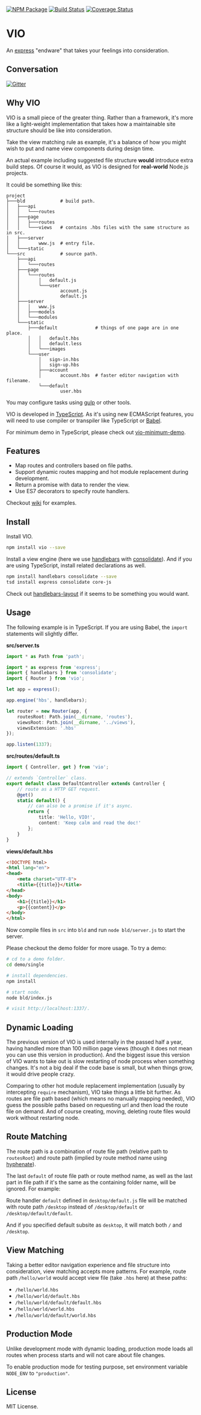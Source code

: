[![NPM Package](https://badge.fury.io/js/vio.svg)](https://www.npmjs.com/package/vio)
[![Build Status](https://travis-ci.org/vilic/vio.svg)](https://travis-ci.org/vilic/vio) 
[![Coverage Status](https://coveralls.io/repos/vilic/vio/badge.svg?branch=master&service=github)](https://coveralls.io/github/vilic/vio?branch=master)

# VIO

An [express](http://expressjs.com/) "endware" that takes your feelings into consideration.

## Conversation

[![Gitter](https://badges.gitter.im/Join%20Chat.svg)](https://gitter.im/vilic/vio?utm_source=badge&utm_medium=badge&utm_campaign=pr-badge)

## Why VIO

VIO is a small piece of the greater thing. Rather than a framework, it's more like a light-weight implementation that takes how a maintainable site structure should be like into consideration.

Take the view matching rule as example, it's a balance of how you might wish to put and name view components during design time.

An actual example including suggested file structure **would** introduce extra build steps. Of course it would, as VIO is designed for **real-world** Node.js projects.

It could be something like this:

```text
project
├───bld             # build path.
│   ├───api
│   │   └───routes
│   ├───page
│   │   ├───routes 
│   │   └───views   # contains .hbs files with the same structure as in src.
│   ├───server
│   │       www.js  # entry file.
│   └───static
└───src             # source path.
    ├───api
    │   └───routes
    ├───page
    │   └───routes
    │       │   default.js
    │       └───user
    │               account.js
    │               default.js
    ├───server
    │   │   www.js
    │   ├───models
    │   └───modules
    └───static
        ├───default              # things of one page are in one place.
        │   │   default.hbs
        │   │   default.less
        │   └───images
        └───user
            │   sign-in.hbs
            │   sign-up.hbs
            ├───account
            │       account.hbs  # faster editor navigation with filename.
            └───default
                    user.hbs
```

You may configure tasks using [gulp](http://gulpjs.com/) or other tools.

VIO is developed in [TypeScript](http://www.typescriptlang.org/).
As it's using new ECMAScript features, you will need to use compiler or transpiler like TypeScript or [Babel](https://babeljs.io/).

For minimum demo in TypeScript, please check out [vio-minimum-demo](https://github.com/vilic/vio-minimum-demo).

## Features

- Map routes and controllers based on file paths.
- Support dynamic routes mapping and hot module replacement during development.
- Return a promise with data to render the view.
- Use ES7 decorators to specify route handlers.

Checkout [wiki](https://github.com/vilic/vio/wiki) for examples.

## Install

Install VIO.

```sh
npm install vio --save
```

Install a view engine (here we use [handlebars](http://handlebarsjs.com/) with [consolidate](https://github.com/tj/consolidate.js)). And if you are using TypeScript, install related declarations as well.

```sh
npm install handlebars consolidate --save
tsd install express consolidate core-js
```

Check out [handlebars-layout](https://github.com/vilic/handlebars-layout) if it seems to be something you would want.

## Usage

The following example is in TypeScript. If you are using Babel, the `import` statements will slightly differ. 

**src/server.ts**

```ts
import * as Path from 'path';

import * as express from 'express';
import { handlebars } from 'consolidate';
import { Router } from 'vio';

let app = express();

app.engine('hbs', handlebars);

let router = new Router(app, {
    routesRoot: Path.join(__dirname, 'routes'),
    viewsRoot: Path.join(__dirname, '../views'),
    viewsExtension: '.hbs'
});

app.listen(1337);
```

**src/routes/default.ts**

```ts
import { Controller, get } from 'vio';

// extends `Controller` class.
export default class DefaultController extends Controller {
    // route as a HTTP GET request.
    @get()
    static default() {
        // can also be a promise if it's async.
        return {
            title: 'Hello, VIO!',
            content: 'Keep calm and read the doc!'
        };
    }
}
```

**views/default.hbs**

```html
<!DOCTYPE html>
<html lang="en">
<head>
    <meta charset="UTF-8">
    <title>{{title}}</title>
</head>
<body>
    <h1>{{title}}</h1>
    <p>{{content}}</p>
</body>
</html>
```

Now compile files in `src` into `bld` and run `node bld/server.js` to start the server.

Please checkout the demo folder for more usage. To try a demo:

```sh
# cd to a demo folder.
cd demo/single

# install dependencies.
npm install

# start node.
node bld/index.js

# visit http://localhost:1337/.
```

## Dynamic Loading

The previous version of VIO is used internally in the passed half a year, having handled more than 100 million page views (though it does not mean you can use this version in production). And the biggest issue this version of VIO wants to take out is slow restarting of node process when something changes. It's not a big deal if the code base is small, but when things grow, it would drive people crazy.

Comparing to other hot module replacement implementation (usually by intercepting `require` mechanism), VIO take things a little bit further. As routes are file path based (which means no manually mapping needed), VIO guess the possible paths based on requesting url and then load the route file on demand. And of course creating, moving, deleting route files would work without restarting node.

## Route Matching

The route path is a combination of route file path (relative path to `routesRoot`) and route path (implied by route method name using [hyphenate](https://github.com/vilic/hyphenate)).

The last `default` of route file path or route method name, as well as the last part in file path if it's the same as the containing folder name, will be ignored. For example:

Route handler `default` defined in `desktop/default.js` file will be matched with route path `/desktop` instead of `/desktop/default` or `/desktop/default/default`.

And if you specified default subsite as `desktop`, it will match both `/` and `/desktop`.

## View Matching

Taking a better editor navigation experience and file structure into consideration, view matching accepts more patterns. For example, route path `/hello/world` would accept view file (take `.hbs` here) at these paths:

- `/hello/world.hbs`
- `/hello/world/default.hbs`
- `/hello/world/default/default.hbs`
- `/hello/world/world.hbs`
- `/hello/world/default/world.hbs`

## Production Mode

Unlike development mode with dynamic loading, production mode loads all routes when process starts and will not care about file changes.

To enable production mode for testing purpose, set environment variable `NODE_ENV` to `"production"`.

## License

MIT License.
